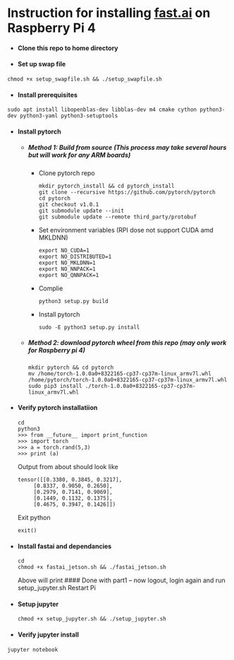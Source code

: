 # Instruction for installing [fast.ai](https://www.fast.ai) on Raspberry Pi 4

- #### Clone this repo to home directory
- #### Set up swap file
```
chmod +x setup_swapfile.sh && ./setup_swapfile.sh
```
- #### Install prerequisites
```
sudo apt install libopenblas-dev libblas-dev m4 cmake cython python3-dev python3-yaml python3-setuptools
```
- #### Install pytorch
  * ##### Method 1: Build from source (This process may take several hours but will work for any ARM boards)
    - Clone pytorch repo
      ```
      mkdir pytorch_install && cd pytorch_install
      git clone --recursive https://github.com/pytorch/pytorch
      cd pytorch
      git checkout v1.0.1
      git submodule update --init
      git submodule update --remote third_party/protobuf
      ```
    - Set environment variables (RPI dose not support CUDA amd MKLDNN)
      ```
      export NO_CUDA=1
      export NO_DISTRIBUTED=1
      export NO_MKLDNN=1 
      export NO_NNPACK=1
      export NO_QNNPACK=1
      ```
    - Complie
      ```
      python3 setup.py build
      ```
    - Install pytorch
      ```
      sudo -E python3 setup.py install
      ```
  * ##### Method 2: download pytorch wheel from this repo (may only work for Raspberry pi 4)
    ```
    mkdir pytorch && cd pytorch
    mv /home/torch-1.0.0a0+8322165-cp37-cp37m-linux_armv7l.whl /home/pytorch/torch-1.0.0a0+8322165-cp37-cp37m-linux_armv7l.whl
    sudo pip3 install ./torch-1.0.0a0+8322165-cp37-cp37m-linux_armv7l.whl
    ```
- #### Verify pytorch installatiion
  ```
  cd 
  python3
  >>> from __future__ import print_function
  >>> import torch
  >>> a = torch.rand(5,3)
  >>> print (a)
  ```
  Output from about should look like 
  ```
  tensor([[0.3380, 0.3845, 0.3217],
       [0.8337, 0.9050, 0.2650],
       [0.2979, 0.7141, 0.9069],
       [0.1449, 0.1132, 0.1375],
       [0.4675, 0.3947, 0.1426]])
  ```
  Exit python
  ```
  exit()
  ```
- #### Install fastai and dependancies
  ```
  cd
  chmod +x fastai_jetson.sh && ./fastai_jetson.sh
  ```
  Above will print #### Done with part1 – now logout, login again and run setup_jupyter.sh
  Restart Pi

- #### Setup jupyter
  ```
  chmod +x setup_jupyter.sh && ./setup_jupyter.sh
  ```
- #### Verify jupyter install
 ```
 jupyter notebook
 ```
